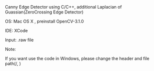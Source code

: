Canny Edge Detector using C/C++, additional Laplacian of Guassian(ZeroCrossing Edge Detector)

OS: Mac OS X , preinstall OpenCV-3.1.0

IDE: XCode

Input: .raw file

Note:

If you want use the code in Windows, please change the header and file path(/, \)


